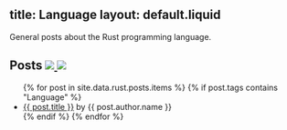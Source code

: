 title: Language
layout: default.liquid
---

General posts about the Rust programming language.

<h2>
  Posts
  <a class="feedicon" href="/language/feed.rss" title="Language RSS Feed">
    <img src="/images/feed-icon.svg" />
  </a>
  <a class="feedicon" href="/language/feed.json" title="Language JSON Feed">
    <img src="/images/jsonfeed.png" />
  </a>
</h2>

<ul>
{% for post in site.data.rust.posts.items %}
  {% if post.tags contains "Language" %}
  <li><a href="{{ post.url }}">{{ post.title }}</a> by {{ post.author.name }}</li>
  {% endif %}
{% endfor %}
</ul>
